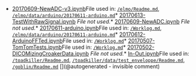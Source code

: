 * [20170609-NewADC-v3.ipynb](/elmo/data/20170609-NewADC-v3.ipynb)File used in: [`/elmo/Readme.md`](/elmo/Readme.md), [`/elmo/data/arduino/20170611-arduino.md`](/elmo/data/arduino/20170611-arduino.md)* [20170613-TestWithRawSignal.ipynb](/elmo/data/20170613-TestWithRawSignal.ipynb) _File not used._* [20170609-NewADC.ipynb](/elmo/data/20170609-NewADC.ipynb) _File not used._* [20170611-arduino.ipynb](/elmo/data/arduino/20170611-arduino.ipynb)File used in: [`/Worklog.md`](/Worklog.md), [`/elmo/data/arduino/20170611-arduino.md`](/elmo/data/arduino/20170611-arduino.md)* [20170612-ArduinoFFTed.ipynb](/elmo/data/arduinoffset/20170612-ArduinoFFTed.ipynb)File used in: [`/Worklog.md`](/Worklog.md)* [20170507-TomTomTests.ipynb](/tomtom/20170507-TomTomTests.ipynb)File used in: [`/Worklog.md`](/Worklog.md)* [20170502-DICOMizingCroakerData.ipynb](/croaker/data/20161217/20170502-DICOMizingCroakerData.ipynb) _File not used._* [In-Out.ipynb](/toadkiller/data/test_enveloppe/In-Out.ipynb)File used in: [`/toadkiller/Readme.md`](/toadkiller/Readme.md), [`/toadkiller/data/test_enveloppe/Readme.md`](/toadkiller/data/test_enveloppe/Readme.md), [`/goblin/Readme.md`](/goblin/Readme.md)
[](@autogenerated - invisible comment)